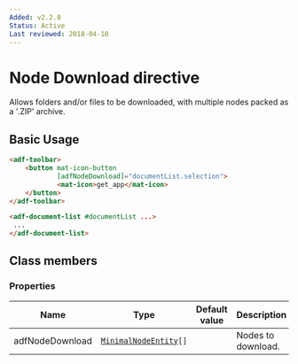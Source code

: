 ```yaml
---
Added: v2.2.0
Status: Active
Last reviewed: 2018-04-10
---
```


# Node Download directive

Allows folders and/or files to be downloaded, with multiple nodes packed as a '.ZIP' archive.

## Basic Usage

```html
<adf-toolbar>
    <button mat-icon-button
            [adfNodeDownload]="documentList.selection">
            <mat-icon>get_app</mat-icon>
    </button>
</adf-toolbar>

<adf-document-list #documentList ...>
 ...
</adf-document-list>
```

## Class members

### Properties

| Name | Type | Default value | Description |
| -- | -- | -- | -- |
| adfNodeDownload | [`MinimalNodeEntity`](../content-services/document-library.model.md)`[]` |  | Nodes to download. |
